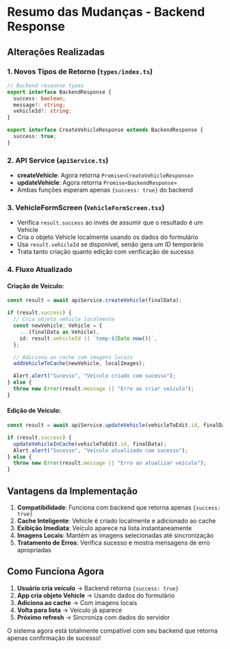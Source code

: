 # Resumo das Mudanças - Backend Response

## Alterações Realizadas

### 1. Novos Tipos de Retorno (`types/index.ts`)

```typescript
// Backend response types
export interface BackendResponse {
  success: boolean;
  message?: string;
  vehicleId?: string;
}

export interface CreateVehicleResponse extends BackendResponse {
  success: true;
}
```

### 2. API Service (`apiService.ts`)

- **createVehicle**: Agora retorna `Promise<CreateVehicleResponse>`
- **updateVehicle**: Agora retorna `Promise<BackendResponse>`
- Ambas funções esperam apenas `{success: true}` do backend

### 3. VehicleFormScreen (`VehicleFormScreen.tsx`)

- Verifica `result.success` ao invés de assumir que o resultado é um Vehicle
- Cria o objeto Vehicle localmente usando os dados do formulário
- Usa `result.vehicleId` se disponível, senão gera um ID temporário
- Trata tanto criação quanto edição com verificação de sucesso

### 4. Fluxo Atualizado

#### Criação de Veículo:

```typescript
const result = await apiService.createVehicle(finalData);

if (result.success) {
  // Cria objeto vehicle localmente
  const newVehicle: Vehicle = {
    ...(finalData as Vehicle),
    id: result.vehicleId || `temp-${Date.now()}`,
  };

  // Adiciona ao cache com imagens locais
  addVehicleToCache(newVehicle, localImages);

  Alert.alert("Sucesso", "Veículo criado com sucesso");
} else {
  throw new Error(result.message || "Erro ao criar veículo");
}
```

#### Edição de Veículo:

```typescript
const result = await apiService.updateVehicle(vehicleToEdit.id, finalData);

if (result.success) {
  updateVehicleInCache(vehicleToEdit.id, finalData);
  Alert.alert("Sucesso", "Veículo atualizado com sucesso");
} else {
  throw new Error(result.message || "Erro ao atualizar veículo");
}
```

## Vantagens da Implementação

1. **Compatibilidade**: Funciona com backend que retorna apenas `{success: true}`
2. **Cache Inteligente**: Vehicle é criado localmente e adicionado ao cache
3. **Exibição Imediata**: Veículo aparece na lista instantaneamente
4. **Imagens Locais**: Mantém as imagens selecionadas até sincronização
5. **Tratamento de Erros**: Verifica sucesso e mostra mensagens de erro apropriadas

## Como Funciona Agora

1. **Usuário cria veículo** → Backend retorna `{success: true}`
2. **App cria objeto Vehicle** → Usando dados do formulário
3. **Adiciona ao cache** → Com imagens locais
4. **Volta para lista** → Veículo já aparece
5. **Próximo refresh** → Sincroniza com dados do servidor

O sistema agora está totalmente compatível com seu backend que retorna apenas confirmação de sucesso!
